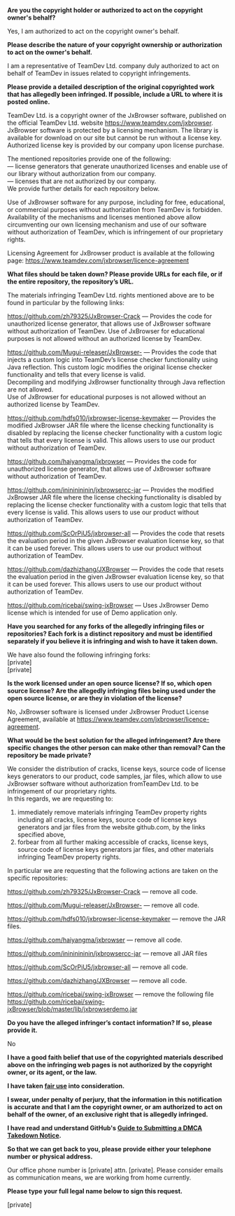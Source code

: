 **Are you the copyright holder or authorized to act on the copyright owner's behalf?**

Yes, I am authorized to act on the copyright owner's behalf.

**Please describe the nature of your copyright ownership or authorization to act on the owner's behalf.**

I am a representative of TeamDev Ltd. company duly authorized to act on behalf of TeamDev in issues related to copyright infringements.

**Please provide a detailed description of the original copyrighted work that has allegedly been infringed. If possible, include a URL to where it is posted online.**

TeamDev Ltd. is a copyright owner of the JxBrowser software, published on the official TeamDev Ltd. website https://www.teamdev.com/jxbrowser.  
JxBrowser software is protected by a licensing mechanism. The library is available for download on our site but cannot be run without a license key. Authorized license key is provided by our company upon license purchase.

The mentioned repositories provide one of the following:  
— license generators that generate unauthorized licenses and enable use of our library without authorization from our company.  
— licenses that are not authorized by our company.  
We provide further details for each repository below.

Use of JxBrowser software for any purpose, including for free, educational, or commercial purposes without authorization from TeamDev is forbidden. Availability of the mechanisms and licenses mentioned above allow circumventing our own licensing mechanism and use of our software without authorization of TeamDev, which is infringement of our proprietary rights.

Licensing Agreement for JxBrowser product is available at the following page: https://www.teamdev.com/jxbrowser/licence-agreement

**What files should be taken down? Please provide URLs for each file, or if the entire repository, the repository’s URL.**

The materials infringing TeamDev Ltd. rights mentioned above are to be found in particular by the following links:

https://github.com/zh79325/JxBrowser-Crack — Provides the code for unauthorized license generator, that allows use of JxBrowser software without authorization of TeamDev. Use of JxBrowser for educational purposes is not allowed without an authorized license by TeamDev.

https://github.com/Mugui-releaser/JxBrowser- — Provides the code that injects a custom logic into TeamDev’s license checker functionality using Java reflection. This custom logic modifies the original license checker functionality and tells that every license is valid.  
Decompiling and modifying JxBrowser functionality through Java reflection are not allowed.  
Use of JxBrowser for educational purposes is not allowed without an authorized license by TeamDev.

https://github.com/hdfs010/jxbrowser-license-keymaker — Provides the modified JxBrowser JAR file where the license checking functionality is disabled by replacing the license checker functionality with a custom logic that tells that every license is valid. This allows users to use our product without authorization of TeamDev.

https://github.com/haiyangma/jxbrowser — Provides the code for unauthorized license generator, that allows use of JxBrowser software without authorization of TeamDev.

https://github.com/inininininin/jxbrowsercc-jar — Provides the modified JxBrowser JAR file where the license checking functionality is disabled by replacing the license checker functionality with a custom logic that tells that every license is valid. This allows users to use our product without authorization of TeamDev.

https://github.com/ScOrPiU5/jxbrowser-all — Provides the code that resets the evaluation period in the given JxBrowser evaluation license key, so that it can be used forever. This allows users to use our product without authorization of TeamDev.

https://github.com/dazhizhang/JXBrowser — Provides the code that resets the evaluation period in the given JxBrowser evaluation license key, so that it can be used forever. This allows users to use our product without authorization of TeamDev.

https://github.com/ricebai/swing-jxBrowser — Uses JxBrowser Demo license which is intended for use of Demo application only.

**Have you searched for any forks of the allegedly infringing files or repositories? Each fork is a distinct repository and must be identified separately if you believe it is infringing and wish to have it taken down.**

We have also found the following infringing forks:  
[private]  
[private]  

**Is the work licensed under an open source license? If so, which open source license? Are the allegedly infringing files being used under the open source license, or are they in violation of the license?**

No, JxBrowser software is licensed under JxBrowser Product License Agreement, available at https://www.teamdev.com/jxbrowser/licence-agreement.

**What would be the best solution for the alleged infringement? Are there specific changes the other person can make other than removal? Can the repository be made private?**

We consider the distribution of cracks, license keys, source code of license keys generators to our product, code samples, jar files, which allow to use JxBrowser software without authorization fromTeamDev Ltd. to be infringement of our proprietary rights.  
In this regards, we are requesting to:  
1) immediately remove materials infringing TeamDev property rights including all cracks, license keys, source code of license keys generators and jar files from the website github.com, by the links specified above,  
3) forbear from all further making accessible of cracks, license keys, source code of license keys generators jar files, and other materials infringing TeamDev property rights.

In particular we are requesting that the following actions are taken on the specific repositories:

https://github.com/zh79325/JxBrowser-Crack — remove all code.

https://github.com/Mugui-releaser/JxBrowser- — remove all code.

https://github.com/hdfs010/jxbrowser-license-keymaker — remove the JAR files.

https://github.com/haiyangma/jxbrowser — remove all code.

https://github.com/inininininin/jxbrowsercc-jar — remove all JAR files

https://github.com/ScOrPiU5/jxbrowser-all — remove all code.

https://github.com/dazhizhang/JXBrowser — remove all code.

https://github.com/ricebai/swing-jxBrowser — remove the following file https://github.com/ricebai/swing-jxBrowser/blob/master/lib/jxbrowserdemo.jar

**Do you have the alleged infringer’s contact information? If so, please provide it.**

No

**I have a good faith belief that use of the copyrighted materials described above on the infringing web pages is not authorized by the copyright owner, or its agent, or the law.**

**I have taken <a href="https://www.lumendatabase.org/topics/22">fair use</a> into consideration.**

**I swear, under penalty of perjury, that the information in this notification is accurate and that I am the copyright owner, or am authorized to act on behalf of the owner, of an exclusive right that is allegedly infringed.**

**I have read and understand GitHub's <a href="https://docs.github.com/articles/guide-to-submitting-a-dmca-takedown-notice/">Guide to Submitting a DMCA Takedown Notice</a>.**

**So that we can get back to you, please provide either your telephone number or physical address.**

Our office phone number is [private] attn. [private]. Please consider emails as communication means, we are working from home currently.

**Please type your full legal name below to sign this request.**

[private]
